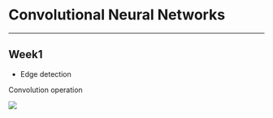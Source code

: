 # Convolutional Neural Networks
---

## Week1

* Edge detection

Convolution operation

<img src='./storage'>